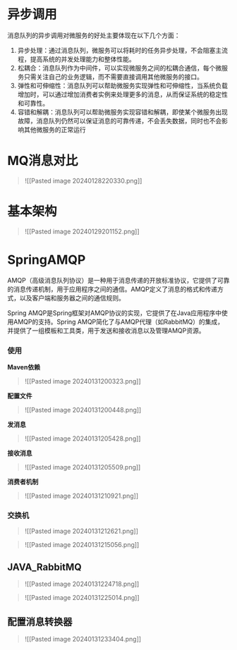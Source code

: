 # 异步调用
  
消息队列的异步调用对微服务的好处主要体现在以下几个方面：
1. 异步处理：通过消息队列，微服务可以将耗时的任务异步处理，不会阻塞主流程，提高系统的并发处理能力和整体性能。
2. 松耦合：消息队列作为中间件，可以实现微服务之间的松耦合通信，每个微服务只需关注自己的业务逻辑，而不需要直接调用其他微服务的接口。
3. 弹性和可伸缩性：消息队列可以帮助微服务实现弹性和可伸缩性，当系统负载增加时，可以通过增加消费者实例来处理更多的消息，从而保证系统的稳定性和可靠性。
4. 容错和解耦：消息队列可以帮助微服务实现容错和解耦，即使某个微服务出现故障，消息队列仍然可以保证消息的可靠传递，不会丢失数据，同时也不会影响其他微服务的正常运行

# MQ消息对比

>![[Pasted image 20240128220330.png]]


# 基本架构


>![[Pasted image 20240129201152.png]]


# SpringAMQP

AMQP（高级消息队列协议）是一种用于消息传递的开放标准协议，它提供了可靠的消息传递机制，用于应用程序之间的通信。AMQP定义了消息的格式和传递方式，以及客户端和服务器之间的通信规则。

Spring AMQP是Spring框架对AMQP协议的实现，它提供了在Java应用程序中使用AMQP的支持。Spring AMQP简化了与AMQP代理（如RabbitMQ）的集成，并提供了一组模板和工具类，用于发送和接收消息以及管理AMQP资源。


### 使用

**Maven依赖**

>![[Pasted image 20240131200323.png]]


**配置文件**

>![[Pasted image 20240131200448.png]]

**发消息**

>![[Pasted image 20240131205428.png]]

**接收消息**

>![[Pasted image 20240131205509.png]]

**消费者机制**

>![[Pasted image 20240131210921.png]]



### 交换机

>![[Pasted image 20240131212621.png]]

>![[Pasted image 20240131215056.png]]

## JAVA_RabbitMQ

>![[Pasted image 20240131224718.png]]

>![[Pasted image 20240131225014.png]]

## 配置消息转换器

>![[Pasted image 20240131233404.png]]


 











